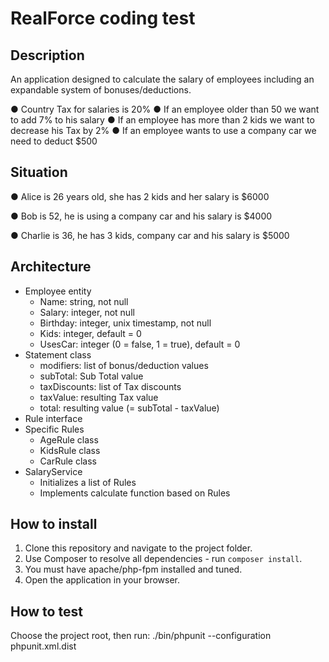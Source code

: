 # RealForce coding test

## Description
An application designed to calculate the salary of employees 
including an expandable system of bonuses/deductions.

● Country Tax for salaries is 20%
● If an employee older than 50 we want to add 7% to his salary
● If an employee has more than 2 kids we want to decrease his Tax by 2%
● If an employee wants to use a company car we need to deduct $500


## Situation
● Alice is 26 years old, she has 2 kids and her salary is $6000

● Bob is 52, he is using a company car and his salary is $4000

● Charlie is 36, he has 3 kids, company car and his salary is $5000


## Architecture
- Employee entity
    - Name: string, not null
    - Salary: integer, not null
    - Birthday: integer, unix timestamp, not null
    - Kids: integer, default = 0
    - UsesCar: integer (0 = false, 1 = true), default = 0
- Statement class
    - modifiers: list of bonus/deduction values
    - subTotal: Sub Total value
    - taxDiscounts: list of Tax discounts
    - taxValue: resulting Tax value
    - total: resulting value (= subTotal - taxValue)
- Rule interface    
- Specific Rules
    - AgeRule class
    - KidsRule class
    - CarRule class
- SalaryService
    - Initializes a list of Rules
    - Implements calculate function based on Rules

## How to install

1. Clone this repository and navigate to the project folder.
2. Use Composer to resolve all dependencies - run `composer install`.
2. You must have apache/php-fpm installed and tuned.
3. Open the application in your browser.

## How to test
Choose the project root, then run: ./bin/phpunit --configuration phpunit.xml.dist


